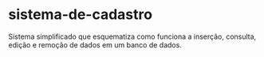 # sistema-de-cadastro

Sistema simplificado que esquematiza como funciona a inserção, consulta, edição e remoção de dados em um banco de dados.
